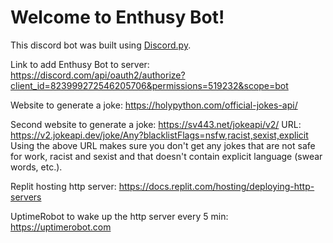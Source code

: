 # Welcome to Enthusy Bot!
This discord bot was built using [Discord.py](https://discordpy.readthedocs.io/en/stable/intro.html).

Link to add Enthusy Bot to server:
  https://discord.com/api/oauth2/authorize?client_id=823999272546205706&permissions=519232&scope=bot

Website to generate a joke:
  https://holypython.com/official-jokes-api/

Second website to generate a joke:
  https://sv443.net/jokeapi/v2/
  URL: https://v2.jokeapi.dev/joke/Any?blacklistFlags=nsfw,racist,sexist,explicit
  Using the above URL makes sure you don't get any jokes that are not safe for work, racist and sexist and that doesn't contain explicit language (swear words, etc.).

Replit hosting http server:
  https://docs.replit.com/hosting/deploying-http-servers

UptimeRobot to wake up the http server every 5 min:
  https://uptimerobot.com
